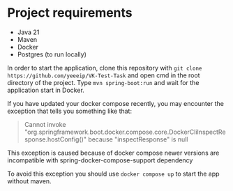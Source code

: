 # Project requirements

- Java 21
- Maven
- Docker
- Postgres (to run locally)

In order to start the application, clone this repository with ```git clone https://github.com/yeeeip/VK-Test-Task``` and open cmd in the root directory of the project. Type ```mvn spring-boot:run``` and wait for the application start in Docker.

If you have updated your docker compose recently, you may encounter the exception that tells you something like that: 
>Cannot invoke "org.springframework.boot.docker.compose.core.DockerCliInspectResponse.hostConfig()" because "inspectResponse" is null

This exception is caused because of docker compose newer versions are incompatible with spring-docker-compose-support dependency

To avoid this exception you should use ```docker compose up``` to start the app without maven.
